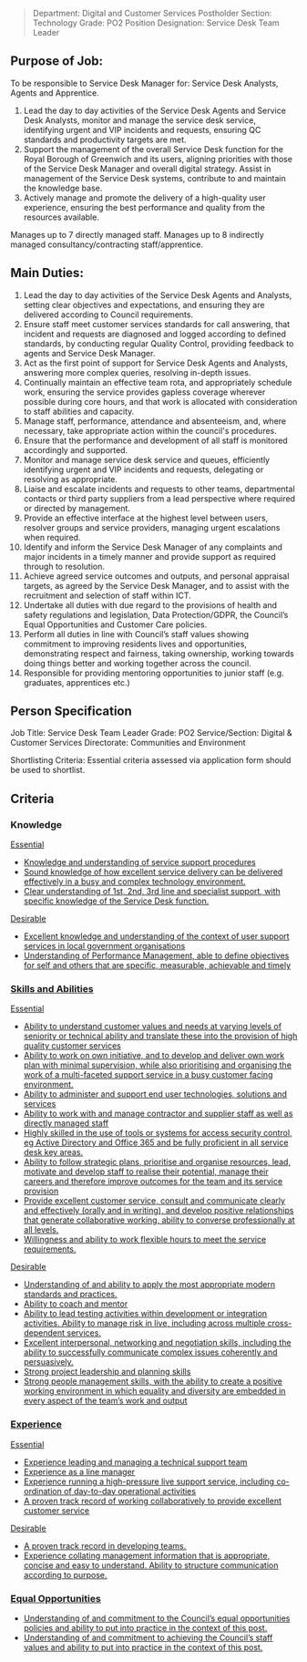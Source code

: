 


> Department: Digital and Customer Services
> Postholder Section: Technology
> Grade: PO2
> Position Designation: Service Desk Team Leader

## Purpose of Job:
To be responsible to Service Desk Manager for: Service Desk Analysts, Agents and Apprentice.
1.  Lead the day to day activities of the Service Desk Agents and Service Desk Analysts, monitor and manage the service desk service, identifying urgent and VIP incidents and requests, ensuring QC standards and productivity targets are met.
2.  Support the management of the overall Service Desk function for the Royal Borough of Greenwich and its users, aligning priorities with those of the Service Desk Manager and overall digital strategy. Assist in management of the Service Desk systems, contribute to and maintain the knowledge base.
3.  Actively manage and promote the delivery of a high-quality user experience, ensuring the best performance and quality from the resources available.

Manages up to 7 directly managed staff.
Manages up to 8 indirectly managed consultancy/contracting staff/apprentice.

## Main Duties:
1.  Lead the day to day activities of the Service Desk Agents and Analysts, setting clear objectives and expectations, and ensuring they are delivered according to Council requirements.
2.  Ensure staff meet customer services standards for call answering, that incident and requests are diagnosed and logged according to defined standards, by conducting regular Quality Control, providing feedback to agents and Service Desk Manager.
3.  Act as the first point of support for Service Desk Agents and Analysts, answering more complex queries, resolving in-depth issues.
4.  Continually maintain an effective team rota, and appropriately schedule work, ensuring the service provides gapless coverage wherever possible during core hours, and that work is allocated with consideration to staff abilities and capacity.
5.  Manage staff, performance, attendance and absenteeism, and, where necessary, take appropriate action within the council's procedures.
6.  Ensure that the performance and development of all staff is monitored accordingly and supported.
7.  Monitor and manage service desk service and queues, efficiently identifying urgent and VIP incidents and requests, delegating or resolving as appropriate.
8.  Liaise and escalate incidents and requests to other teams, departmental contacts or third party suppliers from a lead perspective where required or directed by management.
9.  Provide an effective interface at the highest level between users, resolver groups and service providers, managing urgent escalations when required.
10.  Identify and inform the Service Desk Manager of any complaints and major incidents in a timely manner and provide support as required through to resolution.
11.  Achieve agreed service outcomes and outputs, and personal appraisal targets, as agreed by the Service Desk Manager, and to assist with the recruitment and selection of staff within ICT.
12.  Undertake all duties with due regard to the provisions of health and safety regulations and legislation, Data Protection/GDPR, the Council’s Equal Opportunities and Customer Care policies.
13.  Perform all duties in line with Council’s staff values showing commitment to improving residents lives and opportunities, demonstrating respect and fairness, taking ownership, working towards doing things better and working together across the council.
14.  Responsible for providing mentoring opportunities to junior staff (e.g. graduates, apprentices etc.)

## Person Specification
Job Title: Service Desk Team Leader
Grade: PO2
Service/Section: Digital & Customer Services
Directorate: Communities and Environment

Shortlisting Criteria: Essential criteria assessed via application form should be used to shortlist.

## Criteria
### Knowledge
<u>Essential
-   Knowledge and understanding of service support procedures    
-   Sound knowledge of how excellent service delivery can be delivered effectively in a busy and complex technology environment.    
-   Clear understanding of 1st, 2nd, 3rd line and specialist support, with specific knowledge of the Service Desk function.

<u>Desirable
-   Excellent knowledge and understanding of the context of user support services in local government organisations    
-   Understanding of Performance Management, able to define objectives for self and others that are specific, measurable, achievable and timely

### Skills and Abilities
<u>Essential
-   Ability to understand customer values and needs at varying levels of seniority or technical ability and translate these into the provision of high quality customer services    
-   Ability to work on own initiative, and to develop and deliver own work plan with minimal supervision, while also prioritising and organising the work of a multi-faceted support service in a busy customer facing environment.    
-   Ability to administer and support end user technologies, solutions and services    
-   Ability to work with and manage contractor and supplier staff as well as directly managed staff    
-   Highly skilled in the use of tools or systems for access security control, eg Active Directory and Office 365 and be fully proficient in all service desk key areas.   
-   Ability to follow strategic plans, prioritise and organise resources, lead, motivate and develop staff to realise their potential, manage their careers and therefore improve outcomes for the team and its service provision    
-   Provide excellent customer service, consult and communicate clearly and effectively (orally and in writing), and develop positive relationships that generate collaborative working, ability to converse professionally at all levels.    
-   Willingness and ability to work flexible hours to meet the service requirements.

<u>Desirable
-   Understanding of and ability to apply the most appropriate modern standards and practices.    
-   Ability to coach and mentor    
-   Ability to lead testing activities within development or integration activities. Ability to manage risk in live, including across multiple cross-dependent services.   
-   Excellent interpersonal, networking and negotiation skills, including the ability to successfully communicate complex issues coherently and persuasively.    
-   Strong project leadership and planning skills
-   Strong people management skills, with the ability to create a positive working environment in which equality and diversity are embedded in every aspect of the team’s work and output

### Experience
<u>Essential
-   Experience leading and managing a technical support team    
-   Experience as a line manager    
-   Experience running a high-pressure live support service, including co-ordination of day-to-day operational activities   
-   A proven track record of working collaboratively to provide excellent customer service

<u>Desirable
-   A proven track record in developing teams.    
-   Experience collating management information that is appropriate, concise and easy to understand. Ability to structure communication according to purpose.

### Equal Opportunities
-   Understanding of and commitment to the Council’s equal opportunities policies and ability to put into practice in the context of this post.    
-   Understanding of and commitment to achieving the Council’s staff values and ability to put into practice in the context of this post.
